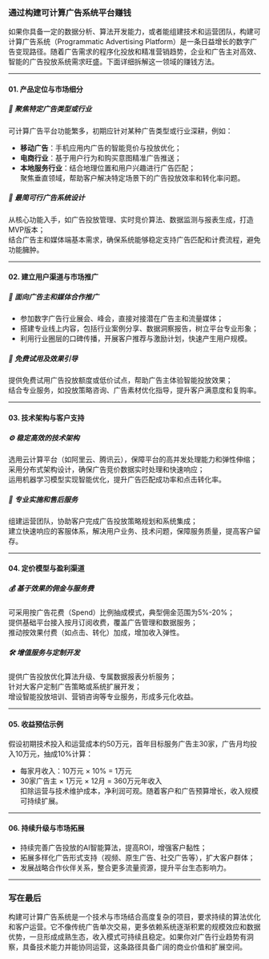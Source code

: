 ### 通过构建可计算广告系统平台赚钱

如果你具备一定的数据分析、算法开发能力，或者能组建技术和运营团队，构建可计算广告系统（Programmatic Advertising Platform）是一条日益增长的数字广告变现路径。随着广告需求的程序化投放和精准营销趋势，企业和广告主对高效、智能的广告投放系统需求旺盛。下面详细拆解这一领域的赚钱方法。

***

#### 01. 产品定位与市场细分

##### 🎯 聚焦特定广告类型或行业  
可计算广告平台功能繁多，初期应针对某种广告类型或行业深耕，例如：  
* **移动广告**：手机应用内广告的智能竞价与投放优化；  
* **电商行业**：基于用户行为和购买意图精准广告推送；  
* **本地服务行业**：结合地理位置和用户兴趣进行广告匹配；  
聚焦垂直领域，帮助客户解决特定场景下的广告投放效率和转化率问题。

##### 🌱 最简可行广告系统设计  
从核心功能入手，如广告投放管理、实时竞价算法、数据监测与报表生成，打造MVP版本；  
结合广告主和媒体端基本需求，确保系统能够稳定支持广告匹配和计费流程，避免功能臃肿。

***

#### 02. 建立用户渠道与市场推广

##### 📢 面向广告主和媒体合作推广  
* 参加数字广告行业展会、峰会，直接对接潜在广告主和流量媒体；  
* 搭建专业线上内容，包括行业案例分享、数据洞察报告，树立平台专业形象；  
* 利用行业圈层的口碑传播，开展客户推荐与激励计划，快速产生用户规模。

##### 🔧 免费试用及效果引导  
提供免费试用广告投放额度或低价试点，帮助广告主体验智能投放效果；  
结合专业服务，如投放策略咨询、广告素材优化指导，提升客户满意度和复购率。

***

#### 03. 技术架构与客户支持

##### ⚙️ 稳定高效的技术架构  
选用云计算平台（如阿里云、腾讯云），保障平台的高并发处理能力和弹性伸缩；  
采用分布式架构设计，确保广告竞价数据实时处理和快速响应；  
运用机器学习模型实现智能优化，提升广告匹配成功率和点击转化率。

##### 🤝 专业实施和售后服务  
组建运营团队，协助客户完成广告投放策略规划和系统集成；  
建立快速响应的客服体系，解决用户业务、技术问题，保障服务质量，提高客户留存。

***

#### 04. 定价模型与盈利渠道

##### 💰 基于效果的佣金与服务费  
可采用按广告花费（Spend）比例抽成模式，典型佣金范围为5%-20%；  
提供基础平台接入按月订阅收费，覆盖广告管理和数据服务；  
推动按效果付费（如点击、转化）加成，增加收入弹性。

##### 🛠️ 增值服务与定制开发  
提供广告投放优化算法升级、专属数据报表分析服务；  
针对大客户定制广告策略或系统扩展开发；  
增设智能投放培训、营销咨询等专业服务，形成多元化收益。

***

#### 05. 收益预估示例

假设初期技术投入和运营成本约50万元，首年目标服务广告主30家，广告月均投入10万元，抽成10%计算：  
* 每家月收入：10万元 × 10% = 1万元  
* 30家广告主 × 1万元 × 12月 = 360万元年收入  
扣除运营与技术维护成本，净利润可观。随着客户和广告预算增长，收入规模可持续扩展。

***

#### 06. 持续升级与市场拓展

* 持续完善广告投放的AI智能算法，提高ROI，增强客户黏性；  
* 拓展多样化广告形式支持（视频、原生广告、社交广告等），扩大客户群体；  
* 发展战略合作伙伴关系，整合更多流量资源，提升平台生态影响力。

***

### 写在最后

构建可计算广告系统是一个技术与市场结合高度复杂的项目，要求持续的算法优化和客户运营。它不像传统广告单次交易，更多依赖系统逐渐积累的规模效应和数据优势，一旦形成成熟生态，收入模式可持续且稳定。如果你对广告行业趋势有洞察，具备技术能力并能协同运营，这条路径具备广阔的商业价值和扩展空间。
